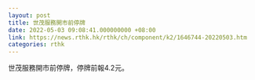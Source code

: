 ```yaml
---
layout: post
title: 世茂服務開市前停牌
date: 2022-05-03 09:08:41.000000000 +08:00
link: https://news.rthk.hk/rthk/ch/component/k2/1646744-20220503.htm
categories: rthk
---
```


世茂服務開市前停牌，停牌前報4.2元。

